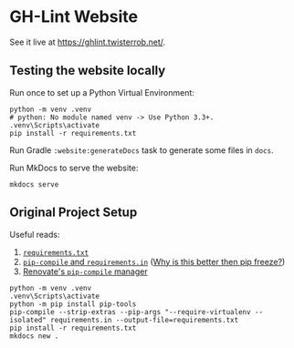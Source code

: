 # GH-Lint Website

See it live at https://ghlint.twisterrob.net/.

## Testing the website locally

Run once to set up a Python Virtual Environment:

```shell
python -m venv .venv
# python: No module named venv -> Use Python 3.3+.
.venv\Scripts\activate
pip install -r requirements.txt
```

Run Gradle `:website:generateDocs` task to generate some files in `docs`.

Run MkDocs to serve the website:

```shell
mkdocs serve
```

## Original Project Setup

Useful reads:

1. [`requirements.txt`](https://www.freecodecamp.org/news/python-requirementstxt-explained/)
2. [`pip-compile` and `requirements.in`](https://pip-tools.readthedocs.io/en/latest/)
   ([Why is this better then pip freeze?](https://stackoverflow.com/a/66828887/253468))
3. [Renovate's `pip-compile` manager](https://docs.renovatebot.com/modules/manager/pip-compile/)

```shell
python -m venv .venv
.venv\Scripts\activate
python -m pip install pip-tools
pip-compile --strip-extras --pip-args "--require-virtualenv --isolated" requirements.in --output-file=requirements.txt
pip install -r requirements.txt
mkdocs new .
```
